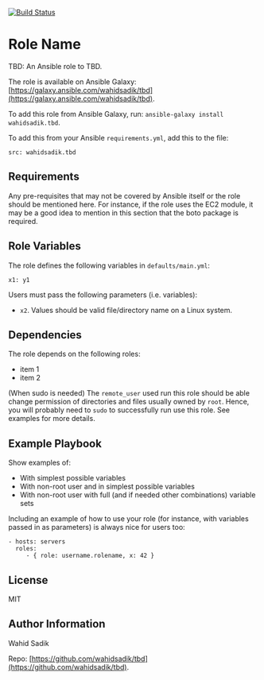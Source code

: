 [![Build Status](https://travis-ci.org/wahidsadik/tbd.svg?branch=master)](https://travis-ci.org/wahidsadik/tbd)

Role Name
=========

TBD: An Ansible role to TBD.

The role is available on Ansible Galaxy: [https://galaxy.ansible.com/wahidsadik/tbd](https://galaxy.ansible.com/wahidsadik/tbd).

To add this role from Ansible Galaxy, run: `ansible-galaxy install wahidsadik.tbd`.

To add this from your Ansible `requirements.yml`, add this to the file:

    src: wahidsadik.tbd


Requirements
------------

Any pre-requisites that may not be covered by Ansible itself or the role should be mentioned here. For instance, if the role uses the EC2 module, it may be a good idea to mention in this section that the boto package is required.

Role Variables
--------------

The role defines the following variables in `defaults/main.yml`:

    x1: y1

Users must pass the following parameters (i.e. variables):

- `x2`. Values should be valid file/directory name on a Linux system.

Dependencies
------------

The role depends on the following roles:

- item 1
- item 2

(When sudo is needed)
The `remote_user` used run this role should be able change permission of directories and files usually owned by `root`. Hence, you will probably need to `sudo` to successfully run use this role. See examples for more details.

Example Playbook
----------------

Show examples of:

- With simplest possible variables
- With non-root user and in simplest possible variables
- With non-root user with full (and if needed other combinations) variable sets

Including an example of how to use your role (for instance, with variables passed in as parameters) is always nice for users too:

    - hosts: servers
      roles:
         - { role: username.rolename, x: 42 }

License
-------

MIT

Author Information
------------------

Wahid Sadik

Repo: [https://github.com/wahidsadik/tbd](https://github.com/wahidsadik/tbd).
